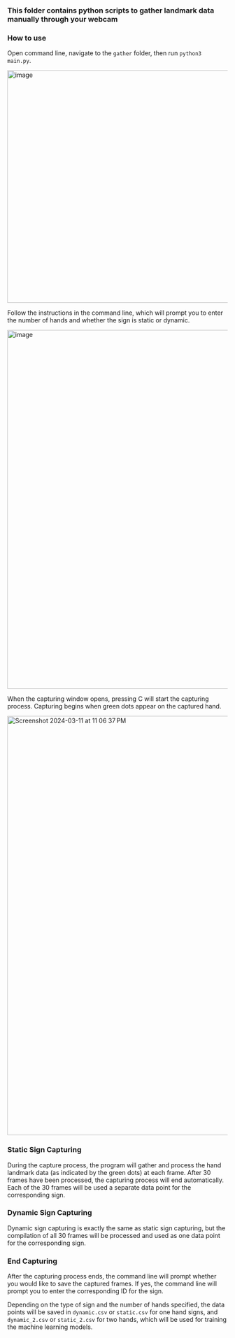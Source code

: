 ### This folder contains python scripts to gather landmark data manually through your webcam

### How to use

Open command line, navigate to the ```gather``` folder, then run ```python3 main.py```.

<img width="532" alt="image" src="https://github.com/stanreee/sign-language-learning/assets/77902731/bbaa3b0d-ecfb-4f51-86fa-45e6c0fbaa3b">

Follow the instructions in the command line, which will prompt you to enter the number of hands and whether the sign is static or dynamic.

<img width="821" alt="image" src="https://github.com/stanreee/sign-language-learning/assets/77902731/a541aa5a-c88e-438f-a7be-77f8fd5a5cf4">

When the capturing window opens, pressing C will start the capturing process. Capturing begins when green dots appear on the captured hand.

<img width="959" alt="Screenshot 2024-03-11 at 11 06 37 PM" src="https://github.com/stanreee/sign-language-learning/assets/77902731/1cc8b38c-3493-46ec-a87f-811b7714afe7">

### Static Sign Capturing

During the capture process, the program will gather and process the hand landmark data (as indicated by the green dots) at each frame. After 30 frames have been processed, the capturing process will end automatically. Each of the 30 frames will be used a separate data point for the corresponding sign.

### Dynamic Sign Capturing

Dynamic sign capturing is exactly the same as static sign capturing, but the compilation of all 30 frames will be processed and used as one data point for the corresponding sign.

### End Capturing

After the capturing process ends, the command line will prompt whether you would like to save the captured frames. If yes, the command line will prompt you to enter the corresponding ID for the sign.

Depending on the type of sign and the number of hands specified, the data points will be saved in ```dynamic.csv``` or ```static.csv``` for one hand signs, and ```dynamic_2.csv``` or ```static_2.csv``` for two hands, which will be used for training the machine learning models.
